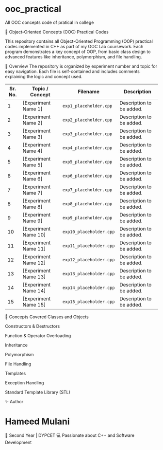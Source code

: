 # ooc_practical
All OOC concepts code of pratical in college

🧩 Object-Oriented Concepts (OOC) Practical Codes

This repository contains all Object-Oriented Programming (OOP) practical codes implemented in C++ as part of my OOC Lab coursework.
Each program demonstrates a key concept of OOP, from basic class design to advanced features like inheritance, polymorphism, and file handling.

📘 Overview
The repository is organized by experiment number and topic for easy navigation.
Each file is self-contained and includes comments explaining the logic and concept used.

| Sr. No. | Topic / Concept       | Filename                  | Description                 |
| ------- | ------------------- | ------------------------ | --------------------------- |
| 1       | [Experiment Name 1]  | `exp1_placeholder.cpp`    | Description to be added.    |
| 2       | [Experiment Name 2]  | `exp2_placeholder.cpp`    | Description to be added.    |
| 3       | [Experiment Name 3]  | `exp3_placeholder.cpp`    | Description to be added.    |
| 4       | [Experiment Name 4]  | `exp4_placeholder.cpp`    | Description to be added.    |
| 5       | [Experiment Name 5]  | `exp5_placeholder.cpp`    | Description to be added.    |
| 6       | [Experiment Name 6]  | `exp6_placeholder.cpp`    | Description to be added.    |
| 7       | [Experiment Name 7]  | `exp7_placeholder.cpp`    | Description to be added.    |
| 8       | [Experiment Name 8]  | `exp8_placeholder.cpp`    | Description to be added.    |
| 9       | [Experiment Name 9]  | `exp9_placeholder.cpp`    | Description to be added.    |
| 10      | [Experiment Name 10] | `exp10_placeholder.cpp`   | Description to be added.    |
| 11      | [Experiment Name 11] | `exp11_placeholder.cpp`   | Description to be added.    |
| 12      | [Experiment Name 12] | `exp12_placeholder.cpp`   | Description to be added.    |
| 13      | [Experiment Name 13] | `exp13_placeholder.cpp`   | Description to be added.    |
| 14      | [Experiment Name 14] | `exp14_placeholder.cpp`   | Description to be added.    |
| 15      | [Experiment Name 15] | `exp15_placeholder.cpp`   | Description to be added.    |


🧠 Concepts Covered
Classes and Objects

Constructors & Destructors

Function & Operator Overloading

Inheritance

Polymorphism

File Handling

Templates

Exception Handling

Standard Template Library (STL)



✨ Author

# Hameed Mulani 
📘 Second Year | DYPCET
💻 Passionate about C++ and Software Development